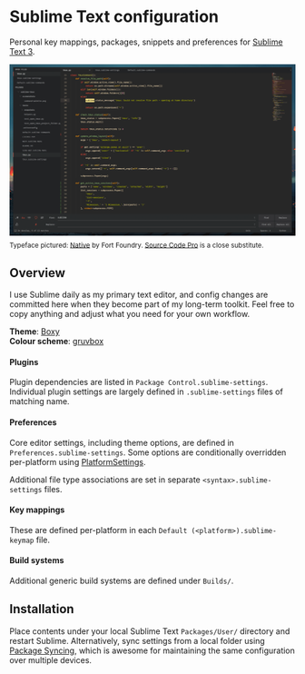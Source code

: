 # Sublime Text configuration

Personal key mappings, packages, snippets and preferences for [Sublime Text 3](http://www.sublimetext.com/).

![Open file in customised editor with expanded find panel](./screenshot.png)
<sub>Typeface pictured: [Native](https://fortfoundry.com/products/native) by Fort Foundry. [Source Code Pro](https://fonts.google.com/specimen/Source+Code+Pro) is a close substitute.</sub>

## Overview

I use Sublime daily as my primary text editor, and config changes are committed here when they become part of my long-term toolkit. Feel free to copy anything and adjust what you need for your own workflow.

**Theme**: [Boxy](https://packagecontrol.io/packages/Boxy%20Theme)  
**Colour scheme**: [gruvbox](https://github.com/morhetz/gruvbox)

#### Plugins

Plugin dependencies are listed in `Package Control.sublime-settings`. Individual plugin settings are largely defined in `.sublime-settings` files of matching name.

#### Preferences

Core editor settings, including theme options, are defined in `Preferences.sublime-settings`. Some options are conditionally overridden per-platform using [PlatformSettings](https://packagecontrol.io/packages/PlatformSettings).

Additional file type associations are set in separate `<syntax>.sublime-settings` files.

#### Key mappings

These are defined per-platform in each `Default (<platform>).sublime-keymap` file.

#### Build systems

Additional generic build systems are defined under `Builds/`.

## Installation

Place contents under your local Sublime Text `Packages/User/` directory and restart Sublime. Alternatively, sync settings from a local folder using [Package Syncing](https://packagecontrol.io/packages/Package%20Syncing), which is awesome for maintaining the same configuration over multiple devices.
